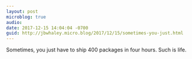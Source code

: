 ```yaml
---
layout: post
microblog: true
audio: 
date: 2017-12-15 14:04:04 -0700
guid: http://jbwhaley.micro.blog/2017/12/15/sometimes-you-just.html
---
```

Sometimes, you just have to ship 400 packages in four hours. Such is life.
